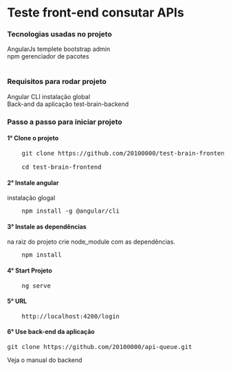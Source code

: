<h1>Teste front-end consutar APIs</h1>

<h3>Tecnologias usadas no projeto</h3>
AngularJs templete bootstrap admin<br>
npm gerenciador de pacotes </br>
<br/>
<h3>Requisitos para rodar projeto</h3>
Angular CLI instalação global <br>
Back-and da aplicação test-brain-backend
<h3>Passo a passo para iniciar projeto 
<h4>1° Clone o projeto</h4> 
<pre>
    git clone https://github.com/20100000/test-brain-frontend.git<br/>
    cd test-brain-frontend
</pre>
<h4>2° Instale angular</h4> 
instalação glogal 
<pre>
    npm install -g @angular/cli
</pre>
<h4>3° Instale as dependências</h4>  
na raiz do projeto
crie node_module com as dependências.<br/>
<pre>
    npm install
</pre>

<h4>4° Start Projeto</h4>  
<pre>
    ng serve
</pre>

<h4>5° URL</h4>  
<pre>
    http://localhost:4200/login
</pre>

<h4>6° Use back-end da aplicação</h4>
<pre>
git clone https://github.com/20100000/api-queue.git
</pre>
Veja o manual do backend<br>

